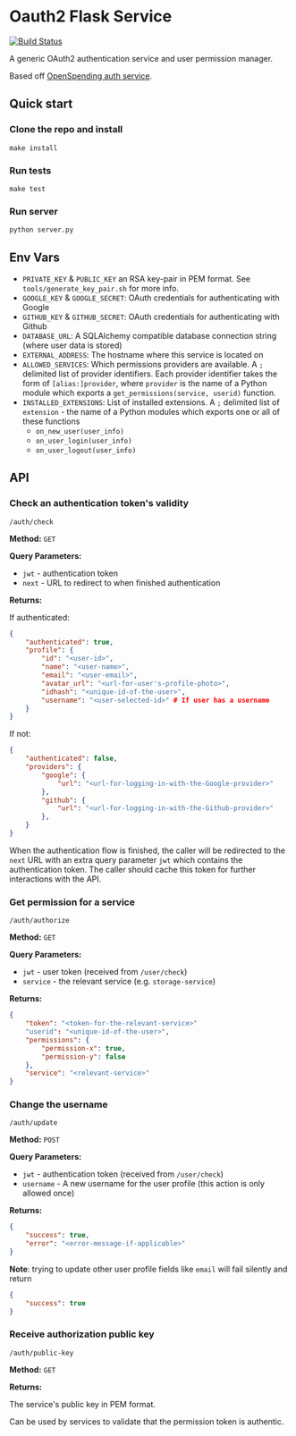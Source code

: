 # Oauth2 Flask Service

[![Build Status](https://travis-ci.org/datahq/auth.svg?branch=master)](https://travis-ci.org/dataspot/dgp-oauth2)

A generic OAuth2 authentication service and user permission manager.

Based off [OpenSpending auth service](https://github.com/openspending/os-conductor).

## Quick start

### Clone the repo and install

`make install`

### Run tests

`make test`

### Run server

`python server.py`

## Env Vars
- `PRIVATE_KEY` & `PUBLIC_KEY` an RSA key-pair in PEM format.
  See `tools/generate_key_pair.sh` for more info.
- `GOOGLE_KEY` & `GOOGLE_SECRET`: OAuth credentials for authenticating with Google
- `GITHUB_KEY` & `GITHUB_SECRET`: OAuth credentials for authenticating with Github
- `DATABASE_URL`: A SQLAlchemy compatible database connection string (where user data is stored)
- `EXTERNAL_ADDRESS`: The hostname where this service is located on
- `ALLOWED_SERVICES`:
    Which permissions providers are available. A `;` delimited list of provider identifiers.
    Each provider identifier takes the form of `[alias:]provider`, where `provider` is the name of a Python module
    which exports a `get_permissions(service, userid)` function.
- `INSTALLED_EXTENSIONS`:
    List of installed extensions. A `;` delimited list of `extension` - the name of a Python modules which exports one or all of these functions
    - `on_new_user(user_info)`
    - `on_user_login(user_info)`
    - `on_user_logout(user_info)`


## API

### Check an authentication token's validity
`/auth/check`

**Method:** `GET`

**Query Parameters:**

 - `jwt` - authentication token
 - `next` - URL to redirect to when finished authentication

**Returns:**

If authenticated:

```json
{
    "authenticated": true,
    "profile": {
        "id": "<user-id>",
        "name": "<user-name>",
        "email": "<user-email>",
        "avatar_url": "<url-for-user's-profile-photo>",
        "idhash": "<unique-id-of-the-user>",
        "username": "<user-selected-id>" # If user has a username
    }
}
```

If not:

```json
{
    "authenticated": false,
    "providers": {
        "google": {
            "url": "<url-for-logging-in-with-the-Google-provider>"
        },
        "github": {
            "url": "<url-for-logging-in-with-the-Github-provider>"
        },
    }
}
```

When the authentication flow is finished, the caller will be redirected to the `next` URL with an extra query parameter
`jwt` which contains the authentication token. The caller should cache this token for further interactions with the API.

### Get permission for a service
`/auth/authorize`

**Method:** `GET`

**Query Parameters:**

 - `jwt` - user token (received from `/user/check`)
 - `service` - the relevant service (e.g. `storage-service`)

**Returns:**

```json
{
    "token": "<token-for-the-relevant-service>"
    "userid": "<unique-id-of-the-user>",
    "permissions": {
        "permission-x": true,
        "permission-y": false
    },
    "service": "<relevant-service>"
}
```

### Change the username
`/auth/update`

**Method:** `POST`

**Query Parameters:**

 - `jwt` - authentication token (received from `/user/check`)
 - `username` - A new username for the user profile (this action is only allowed once)

**Returns:**

```json
{
    "success": true,
    "error": "<error-message-if-applicable>"
}
```

__Note__: trying to update other user profile fields like `email` will fail silently and return

```json
{
    "success": true
}
```

### Receive authorization public key
`/auth/public-key`

**Method:** `GET`

**Returns:**

The service's public key in PEM format.

Can be used by services to validate that the permission token is authentic.
